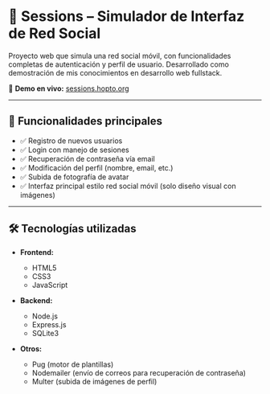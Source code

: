 # 📱 Sessions – Simulador de Interfaz de Red Social

Proyecto web que simula una red social móvil, con funcionalidades completas de autenticación y perfil de usuario. Desarrollado como demostración de mis conocimientos en desarrollo web fullstack.

🔗 **Demo en vivo:** [sessions.hopto.org](http://sessions.hopto.org)

---

## 🚀 Funcionalidades principales

- ✅ Registro de nuevos usuarios
- ✅ Login con manejo de sesiones
- ✅ Recuperación de contraseña vía email
- ✅ Modificación del perfil (nombre, email, etc.)
- ✅ Subida de fotografía de avatar
- ✅ Interfaz principal estilo red social móvil (solo diseño visual con imágenes)

---

## 🛠 Tecnologías utilizadas

- **Frontend:**
  - HTML5
  - CSS3
  - JavaScript

- **Backend:**
  - Node.js
  - Express.js
  - SQLite3

- **Otros:**
  - Pug (motor de plantillas)
  - Nodemailer (envío de correos para recuperación de contraseña)
  - Multer (subida de imágenes de perfil)
  
